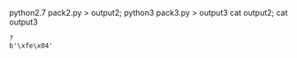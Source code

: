 python2.7 pack2.py > output2; python3 pack3.py > output3 
cat output2; cat output3

```
?
b'\xfe\x04'
```
